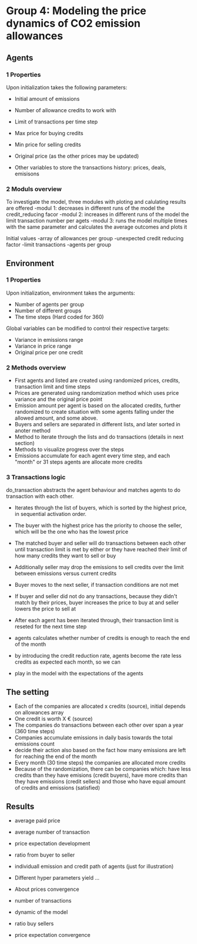 # Group 4: Modeling the price dynamics of CO2 emission allowances 

## Agents

### 1 Properties

Upon initialization takes the following parameters:
- Initial amount of emissions
- Number of allowance credits to work with
- Limit of transactions per time step
- Max price for buying credits
- Min price for selling credits
- Original price (as the other prices may be updated)

- Other variables to store the transactions history: prices, deals, emisisons

### 2 Moduls overview

To investigate the model, three modules with ploting and calulating results are offered
  -modul 1: decreases in different runs of the model the credit_reducing facor
  -modul 2: increases in different runs of the model the limit transaction number per agets
  -modul 3: runs the model multiple times with the same parameter and calculates the average outcomes and plots it
  
Initial values
  -array of allowances per group
  -unexpected credit reducing factor
  -limit transactions
  -agents per group
  
## Environment

### 1 Properties

Upon initialization, environment takes the arguments:
- Number of agents per group
- Number of different groups
- The time steps (Hard coded for 360)

Global variables can be modified to control their respective targets:
- Variance in emissions range
- Variance in price range
- Original price per one credit 

### 2 Methods overview

- First agents and listed are created using randomized prices, credits, transaction limit and time steps
- Prices are generated using randomization method which uses price variance and the original price point
- Emission amount per agent is based on the allocated credits, further randomized to create situation with some agents 
falling under the allowed amount, and some above.
- Buyers and sellers are separated in different lists, and later sorted in anoter method
- Method to iterate through the lists and do transactions (details in next section)
- Methods to visualize progress over the steps
- Emissions accumulate for each agent every time step, and each "month" or 31 steps agents are allocate more credits

### 3 Transactions logic

do_transaction abstracts the agent behaviour and matches agents to do transaction with each other.
- Iterates through the list of buyers, which is sorted by the highest price, in sequential activation order.
- The buyer with the highest price has the priority to choose the seller, which will be the one who has the lowest price
- The matched buyer and seller will do transactions between each other until transaction limit is met by either
or they have reached their limit of how many credits they want to sell or buy
- Additionally seller may drop the emissions to sell credits over the limit between emissions versus current credits
- Buyer moves to the next seller, if transaction conditions are not met
- If buyer and seller did not do any transactions, because they didn't match by their prices, buyer increases the price
to buy at and seller lowers the price to sell at
- After each agent has been iterated through, their transaction limit is reseted for the next time step


- agents calculates whether number of credits is enough to reach the end of the month
- by introducing the credit reduction rate, agents become the rate less credits as expected each month, so we can
- play in the model with the expectations of the agents

## The setting

- Each of the companies are allocated x credits (source), initial depends on allowances array
- One credit is worth X € (source)
- The companies do transactions between each other over span a year (360 time steps)
- Companies accumulate emissions in daily basis towards the total emissions count
- decide their action also based on the fact how many emissions are left for reaching the end of the month
- Every month (30 time steps) the companies are allocated more credits
- Because of the randomization, there can be companies which: 
have less credits than they have emisions (credit buyers),
have more credits than they have emissions (credit sellers)
and those who have equal amount of credits and emissions (satisfied)

## Results
- average paid price
- average number of transaction
- price expectation development
- ratio from buyer to seller
- individuall emission and credit path of agents (just for illustration)

- Different hyper parameters yield ...
- About prices convergence
- number of transactions
- dynamic of the model
- ratio buy sellers
- price expectation convergence




